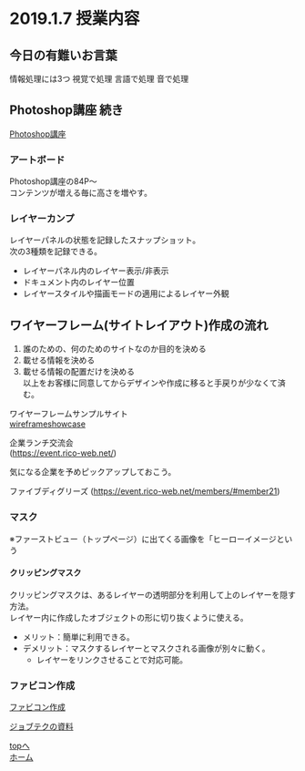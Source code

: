# 2019.1.7 授業内容

## 今日の有難いお言葉
情報処理には3つ
視覚で処理
言語で処理
音で処理

## Photoshop講座 続き
[Photoshop講座](docs/photoshop.pdf)  

### アートボード
Photoshop講座の84P～  
コンテンツが増える毎に高さを増やす。

### レイヤーカンプ
レイヤーパネルの状態を記録したスナップショット。  
次の3種類を記録できる。  
- レイヤーパネル内のレイヤー表示/非表示
- ドキュメント内のレイヤー位置
- レイヤースタイルや描画モードの適用によるレイヤー外観



## ワイヤーフレーム(サイトレイアウト)作成の流れ
1. 誰のための、何のためのサイトなのか目的を決める
2. 載せる情報を決める
3. 載せる情報の配置だけを決める  
以上をお客様に同意してからデザインや作成に移ると手戻りが少なくて済む。  
  
ワイヤーフレームサンプルサイト  
[wireframeshowcase](http://www.wireframeshowcase.com/)

企業ランチ交流会  
(https://event.rico-web.net/)  

気になる企業を予めピックアップしておこう。  

ファイブディグリーズ
(https://event.rico-web.net/members/#member21)



### マスク

※ファーストビュー（トップページ）に出てくる画像を「ヒーローイメージという

#### クリッピングマスク
クリッピングマスクは、あるレイヤーの透明部分を利用して上のレイヤーを隠す方法。  
レイヤー内に作成したオブジェクトの形に切り抜くように使える。  
- メリット：簡単に利用できる。
- デメリット：マスクするレイヤーとマスクされる画像が別々に動く。
	- レイヤーをリンクさせることで対応可能。

### ファビコン作成

[ファビコン作成](docs/ファビコン作成.pdf)

[ジョブテクの資料](http://jobtech.jp/html_css/896/)




<a href="#">topへ</a>  
[ホーム](http://www.lamplus.ml/)